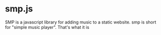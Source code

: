 # smp.js
SMP is a javascript library for adding music to a static website. smp is short for "simple music player". That's what it is
